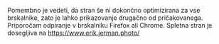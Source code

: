 Pomembno je vedeti, da stran še ni dokončno optimizirana za vse brskalnike,  zato je lahko prikazovanje drugačno od pričakovanega.
Priporočam odpiranje v brskalniku Firefox ali Chrome.
Spletna stran je dosegljiva na https://www.erik.jerman.photo/
